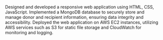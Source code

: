 Designed and developed a responsive web application using HTML, CSS, JavaScript.
Implemented a MongoDB database to securely store and manage donor and recipient information, ensuring data integrity and accessibility.
Deployed the web application on AWS EC2 instances, utilizing AWS services such as S3 for static file storage and CloudWatch for monitoring and logging.
